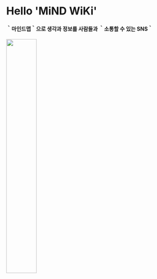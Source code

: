 # Hello 'MiND WiKi'
#### ｀마인드맵｀으로 생각과 정보를 사람들과 ｀소통할 수 있는 SNS｀

<img src="https://user-images.githubusercontent.com/45623764/114296148-80db2a80-9ae4-11eb-99be-0616bb5b223b.png" width="40%">
